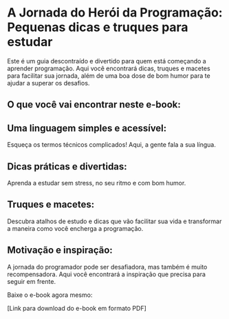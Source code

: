 # A Jornada do Herói da Programação: Pequenas dicas e truques para estudar

Este é um guia descontraído e divertido para quem está começando a aprender programação. Aqui você encontrará dicas, truques e macetes para facilitar sua jornada, além de uma boa dose de bom humor para te ajudar a superar os desafios.

## O que você vai encontrar neste e-book:

## Uma linguagem simples e acessível:

Esqueça os termos técnicos complicados! Aqui, a gente fala a sua língua.

## Dicas práticas e divertidas:

Aprenda a estudar sem stress, no seu ritmo e com bom humor.

## Truques e macetes:

Descubra atalhos de estudo e dicas que vão facilitar sua vida e transformar a maneira como você encherga a programação.

## Motivação e inspiração:

A jornada do programador pode ser desafiadora, mas também é muito recompensadora. Aqui você encontrará a inspiração que precisa para seguir em frente.

Baixe o e-book agora mesmo:

[Link para download do e-book em formato PDF]

